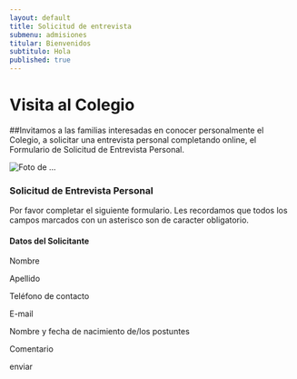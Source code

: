 ```yaml
---
layout: default
title: Solicitud de entrevista
submenu: admisiones
titular: Bienvenidos
subtitulo: Hola
published: true
---
```


# Visita al Colegio

##Invitamos a las familias interesadas en conocer personalmente el Colegio, a solicitar una entrevista personal completando online, el Formulario de Solicitud de Entrevista Personal. 

![Foto de ...](http://placeimg.com/720/300/people)


### Solicitud de Entrevista Personal

Por favor completar el siguiente formulario. Les recordamos que todos los campos marcados con un asterisco son de caracter obligatorio.



#### Datos del Solicitante

Nombre

Apellido

Teléfono de contacto

E-mail

Nombre y fecha de nacimiento de/los postuntes 

Comentario

enviar